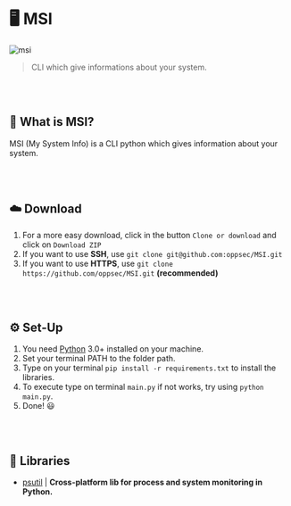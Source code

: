 # 🖥️ MSI

![msi](https://i.imgur.com/pVB0kkx.jpg)

> CLI which give informations about your system.

<br><br>

## 🤔 What is MSI?
MSI (My System Info) is a CLI python which gives information about your system.

<br><br>

## ☁️ Download
1. For a more easy download, click in the button `Clone or download` and click on `Download ZIP`
2. If you want to use **SSH**, use `git clone git@github.com:oppsec/MSI.git`
3. If you want to use **HTTPS**, use `git clone https://github.com/oppsec/MSI.git` **(recommended)**

<br><br>

## ⚙️ Set-Up
1. You need [Python](https://www.python.org/) 3.0+ installed on your machine.
2. Set your terminal PATH to the folder path.
3. Type on your terminal `pip install -r requirements.txt` to install the libraries.
4. To execute type on terminal `main.py` if not works, try using `python main.py`.
5. Done! 😃

<br><br>

## 📝 Libraries
- [psutil](https://pypi.org/project/psutil/) | **Cross-platform lib for process and system monitoring in Python.**
